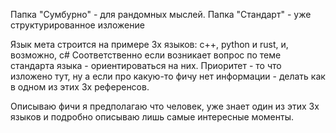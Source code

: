 Папка "Сумбурно" - для рандомных мыслей.
Папка "Стандарт" - уже структурированное изложение

Язык мета строится на примере 3х языков: c++,
python и rust, и, возможно, c#
Соответственно если возникает вопрос по теме стандарта языка - 
ориентироваться на них. Приоритет - то что изложено тут, 
ну а если про какую-то фичу нет информации - делать 
как в одном из этих 3х референсов.

Описываю фичи я предполагаю что человек, уже знает один из
этих 3х языков и подробно описываю лишь самые интересные моменты.